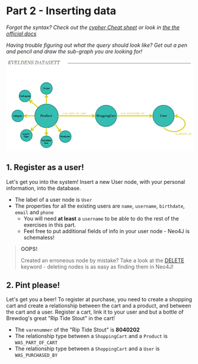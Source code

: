 # Part 2 - Inserting data
_Forgot the syntax? Check out the [cypher Cheat sheet](http://neo4j.com/docs/2.1/cypher-refcard/) or look in [the the official docs](http://neo4j.com/docs/stable/cypher-query-lang.html)_

_Having trouble figuring out what the query should look like? Get out a pen and pencil and draw the sub-graph you are looking for!_

![datamodell](https://raw.githubusercontent.com/bekkopen/databasekurs/master/neo4j/exercises/datamodell.png)



## 1. Register as a user!
Let's get you into the system! Insert a new User node, with your personal information, into the database.

* The label of a user node is ```User```
* The properties for all the existing users are ```name```, ```username```, ```birthdate```, ```email``` and ```phone```
    * You will need **at least** a ```username``` to be able to do the rest of the exercises in this part.
    * Feel free to put additional fields of info in your user node - Neo4J is schemaless!

> **OOPS!**
>
> Created an erroneous node by mistake?
> Take a look at the [DELETE](http://neo4j.com/docs/stable/query-delete.html) keyword - deleting nodes is as easy as finding them in Neo4J!

## 2. Pint please!
Let's get you a beer! To register at purchase, you need to create a shopping cart and create a relationship between the cart and a product, and between the cart and a user.
Register a cart, link it to your user and but a bottle of Brewdog's great "Rip Tide Stout" in the cart!

* The ```varenummer``` of the "Rip Tide Stout" is **8040202**
* The relationship type between a ```ShoppingCart``` and a ```Product``` is ```WAS_PART_OF_CART```
* The relationship type between a ```ShoppingCart``` and a ```User``` is ```WAS_PURCHASED_BY```
